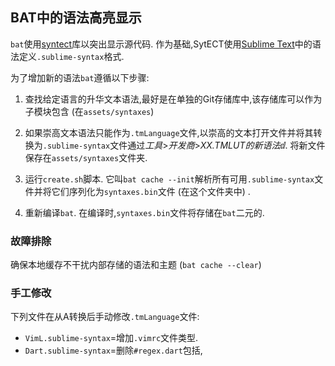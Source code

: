 
## BAT中的语法高亮显示

`bat`使用[syntect](https://github.com/trishume/syntect)库以突出显示源代码. 作为基础,SytECT使用[Sublime Text](https://www.sublimetext.com/)中的语法定义`.sublime-syntax`格式. 

为了增加新的语法`bat`遵循以下步骤: 

1.  查找给定语言的升华文本语法,最好是在单独的Git存储库中,该存储库可以作为子模块包含 (在`assets/syntaxes`) 

2.  如果崇高文本语法只能作为`.tmLanguage`文件,以崇高的文本打开文件并将其转换为`.sublime-syntax`文件通过*工具*>*开发商*>*XX.TMLUT的新语法ⅆ*. 将新文件保存在`assets/syntaxes`文件夹. 

3.  运行`create.sh`脚本. 它叫`bat cache --init`解析所有可用`.sublime-syntax`文件并将它们序列化为`syntaxes.bin`文件 (在这个文件夹中) . 

4.  重新编译`bat`. 在编译时,`syntaxes.bin`文件将存储在`bat`二元的. 

### 故障排除

确保本地缓存不干扰内部存储的语法和主题 (`bat cache --clear`) 

### 手工修改

下列文件在从A转换后手动修改`.tmLanguage`文件: 

-   `VimL.sublime-syntax`=增加`.vimrc`文件类型. 
-   `Dart.sublime-syntax`=删除`#regex.dart`包括,
